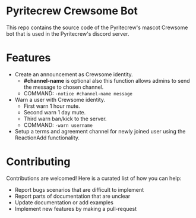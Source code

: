 # Pyritecrew Crewsome Bot
This repo contains the source code of the Pyritecrew's mascot Crewsome bot that is used in the Pyritecrew's discord server.

# Features
- Create an announcement as Crewsome identity.
    - **#channel-name** is optional also this function allows admins to send the message to chosen channel.
    - COMMAND: `-notice #channel-name message`
- Warn a user with Crewsome identity.
    - First warn 1 hour mute.
    - Second warn 1 day mute.
    - Third warn ban/kick to the server.
    - COMMAND: `-warn username`
- Setup a terms and agreement channel for newly joined user using the ReactionAdd functionality.

# Contributing
Contributions are welcomed!
Here is a curated list of how you can help:

- Report bugs scenarios that are difficult to implement
- Report parts of documentation that are unclear
- Update documentation or add examples
- Implement new features by making a pull-request